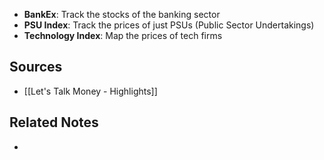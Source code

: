 - **BankEx**: Track the stocks of the banking sector
- **PSU Index**: Track the prices of just PSUs (Public Sector Undertakings)
- **Technology Index**: Map the prices of tech firms

## Sources
- [[Let's Talk Money - Highlights]]

## Related Notes
- 